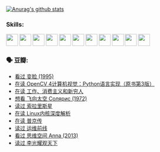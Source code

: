 
[![Anurag's github stats](https://github-readme-stats.vercel.app/api?username=w940853815)](https://github.com/anuraghazra/github-readme-stats)

### Skills:

<code><img height="32" src="https://cdn.jsdelivr.net/npm/simple-icons@v5/icons/python.svg"></code>
<code><img height="32" src="https://cdn.jsdelivr.net/npm/simple-icons@v5/icons/javascript.svg"></code>
<code><img height="32" src="https://cdn.jsdelivr.net/npm/simple-icons@v5/icons/django.svg"></code>
<code><img height="32" src="https://cdn.jsdelivr.net/npm/simple-icons@v5/icons/flask.svg"></code>
<code><img height="32" src="https://cdn.jsdelivr.net/npm/simple-icons@v5/icons/vuetify.svg"></code>
<code><img height="32" src="https://cdn.jsdelivr.net/npm/simple-icons@v5/icons/git.svg"></code>
<code><img height="32" src="https://cdn.jsdelivr.net/npm/simple-icons@v5/icons/docker.svg"></code>
<code><img height="32" src="https://cdn.jsdelivr.net/npm/simple-icons@v5/icons/postgresql.svg"></code>
<code><img height="32" src="https://cdn.jsdelivr.net/npm/simple-icons@v5/icons/elasticsearch.svg"></code>
<code><img height="32" src="https://cdn.jsdelivr.net/npm/simple-icons@v5/icons/macos.svg"></code>
<code><img height="32" src="https://cdn.jsdelivr.net/npm/simple-icons@v5/icons/linux.svg"></code>

### 🗣 豆瓣:

<!-- DOUBAN-ACTIVITIES:START -->
- [看过 变脸‎ (1995)](https://www.douban.com/people/136069238/status/3794210254/?_i=47094376)
- [在读 OpenCV 4计算机视觉：Python语言实现（原书第3版）](https://www.douban.com/people/136069238/status/3794059733/?_i=47094376)
- [在读 工作、消费主义和新穷人](https://www.douban.com/people/136069238/status/3793862963/?_i=47094376)
- [想看 飞向太空 Солярис‎ (1972)](https://www.douban.com/people/136069238/status/3792219567/?_i=47094376)
- [读过 索拉里斯星](https://www.douban.com/people/136069238/status/3792213928/?_i=47094376)
- [在读 Linux内核深度解析](https://www.douban.com/people/136069238/status/3790997133/?_i=47094376)
- [在读 普京传](https://www.douban.com/people/136069238/status/3786411478/?_i=47094376)
- [读过 运维前线](https://www.douban.com/people/136069238/status/3786410747/?_i=47094376)
- [看过 思维空间 Anna‎ (2013)](https://www.douban.com/people/136069238/status/3786092531/?_i=47094376)
- [读过 李光耀观天下](https://www.douban.com/people/136069238/status/3779830661/?_i=47094376)
<!-- DOUBAN-ACTIVITIES:END -->
<!--
**w940853815/w940853815** is a ✨ _special_ ✨ repository because its `README.md` (this file) appears on your GitHub profile.

Here are some ideas to get you started:

- 🔭 I’m currently working on ...
- 🌱 I’m currently learning ...
- 👯 I’m looking to collaborate on ...
- 🤔 I’m looking for help with ...
- 💬 Ask me about ...
- 📫 How to reach me: ...
- 😄 Pronouns: ...
- ⚡ Fun fact: ...
-->
